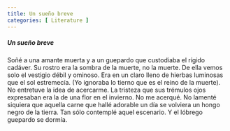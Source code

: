 ```yaml
--- 
title: Un sueño breve 
categories: [ Literature ]
---
```


##### Un sueño breve

 Soñé a una amante muerta y a un guepardo que custodiaba el rígido cadáver. Su
 rostro era la sombra de la muerte, no la muerte. De ella vemos solo el vestigio
 débil y ominoso. Era en un claro lleno de hierbas luminosas que el sol
 estremecía. (Yo ignoraba lo tierno que es el reino de la muerte). No entretuve
 la idea de acercarme. La tristeza que sus trémulos ojos expresaban era la de
 una flor en el invierno. No me acerqué. No lamenté siquiera que aquella carne
 que hallé adorable un día se volviera un hongo negro de la tierra. Tan sólo
 contemplé aquel escenario. Y el lóbrego guepardo se dormía.

